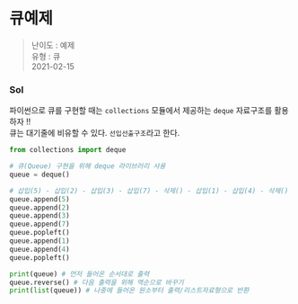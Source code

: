 # 큐예제
> 난이도 : 예제   
> 유형 : 큐  
> 2021-02-15

### Sol
파이썬으로 큐를 구현할 때는 `collections` 모듈에서 제공하는 `deque` 자료구조를 활용하자 !!  
큐는 대기줄에 비유할 수 있다. `선입선출구조`라고 한다.
```python
from collections import deque

# 큐(Queue) 구현을 위해 deque 라이브러리 사용
queue = deque()

# 삽입(5) - 삽입(2) - 삽입(3) - 삽입(7) - 삭제() - 삽입(1) - 삽입(4) - 삭제()
queue.append(5)
queue.append(2)
queue.append(3)
queue.append(7)
queue.popleft()
queue.append(1)
queue.append(4)
queue.popleft()

print(queue) # 먼저 들어온 순서대로 출력
queue.reverse() # 다음 출력을 위해 역순으로 바꾸기
print(list(queue)) # 나중에 들어온 원소부터 출력/리스트자료형으로 반환
```